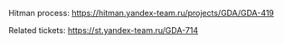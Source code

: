 Hitman process: https://hitman.yandex-team.ru/projects/GDA/GDA-419

Related tickets: https://st.yandex-team.ru/GDA-714
